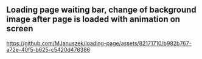 Loading page waiting bar, change of background image after page is loaded with animation on screen
----


https://github.com/MJanuszek/loading-page/assets/82171710/b982b767-a72e-40f5-b625-c5420d476386

